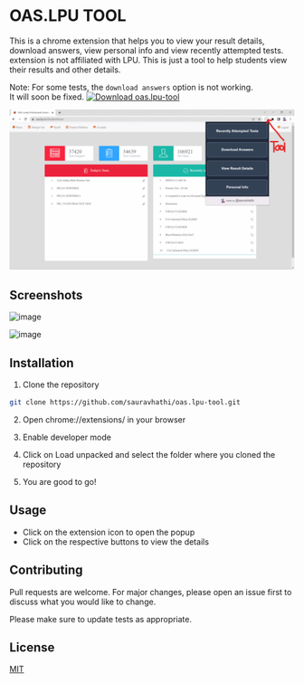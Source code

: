 # OAS.LPU TOOL

This is a chrome extension that helps you to view your result details, download answers, view personal info and view recently attempted tests.
extension is not affiliated with LPU. This is just a tool to help students view their results and other details.

Note: For some tests, the `download answers` option is not working. It will soon be fixed.
[![Download oas.lpu-tool](https://a.fsdn.com/con/app/sf-download-button)](https://sourceforge.net/projects/oas-lpu-tool/files/latest/download)

![image](https://github.com/sauravhathi/oas.lpu-tool/blob/master/images/oas.lpu-tool.gif)

## Screenshots

![image](https://user-images.githubusercontent.com/61316762/207321503-11cd1bd3-3e82-4932-9f74-0d3b57f7e255.png)

![image](https://user-images.githubusercontent.com/61316762/207384731-5e0d6d22-3052-4150-bc80-5e8e2a2736c0.png)

## Installation

1. Clone the repository

```bash
git clone https://github.com/sauravhathi/oas.lpu-tool.git
```

2. Open chrome://extensions/ in your browser

3. Enable developer mode

4. Click on Load unpacked and select the folder where you cloned the repository

5. You are good to go!

## Usage

- Click on the extension icon to open the popup
- Click on the respective buttons to view the details

## Contributing

Pull requests are welcome. For major changes, please open an issue first to discuss what you would like to change.

Please make sure to update tests as appropriate.

## License

[MIT](https://github.com/sauravhathi/oas.lpu-tool/blob/master/LICENCE)
